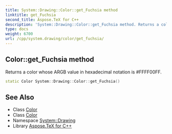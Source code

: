 ```yaml
---
title: System::Drawing::Color::get_Fuchsia method
linktitle: get_Fuchsia
second_title: Aspose.TeX for C++
description: 'System::Drawing::Color::get_Fuchsia method. Returns a color whose ARGB value in hexadecimal notation is #FFFF00FF in C++.'
type: docs
weight: 6700
url: /cpp/system.drawing/color/get_fuchsia/
---
```

## Color::get_Fuchsia method


Returns a color whose ARGB value in hexadecimal notation is #FFFF00FF.

```cpp
static Color System::Drawing::Color::get_Fuchsia()
```

## See Also

* Class [Color](../)
* Class [Color](../)
* Namespace [System::Drawing](../../)
* Library [Aspose.TeX for C++](../../../)
